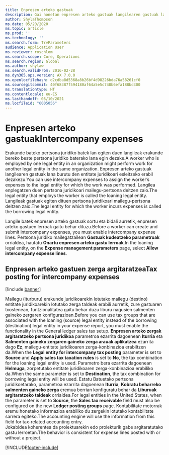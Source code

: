 ```yaml
---
title: Enpresen arteko gastuak
description: Gai honetan enpresen arteko gastuak langilearen gastuak lana burutu den entitate juridikoari esleitzeko moduari buruzko informazioa ematen da.
author: ShylaThompson
ms.date: 05/20/2020
ms.topic: article
ms.prod: ''
ms.technology: ''
ms.search.form: TrvParameters
audience: Application User
ms.reviewer: roschlom
ms.search.scope: Core, Operations
ms.search.region: Global
ms.author: shylaw
ms.search.validFrom: 2016-02-28
ms.dyn365.ops.version: AX 7.0.0
ms.openlocfilehash: d2cdba8d5368a8b26bf4d98226bda76a58261cf0
ms.sourcegitcommit: 40f68387f594180af64a5e5c748b6efa188bd300
ms.translationtype: HT
ms.contentlocale: eu-ES
ms.lasthandoff: 05/10/2021
ms.locfileid: "6005056"
---
```

# <a name="intercompany-expenses"></a><span data-ttu-id="80b97-103">Enpresen arteko gastuak</span><span class="sxs-lookup"><span data-stu-id="80b97-103">Intercompany expenses</span></span>

<span data-ttu-id="80b97-104">Erakunde bateko pertsona juridiko batek lan egiten duen langileak erakunde bereko beste pertsona juridiko baterako lana egin dezake.</span><span class="sxs-lookup"><span data-stu-id="80b97-104">A worker who is employed by one legal entity in an organization might perform work for another legal entity in the same organization.</span></span> <span data-ttu-id="80b97-105">Enpresen arteko gastuak langilearen gastuak lana burutu den entitate juridikoari esleitzeko erabil dezakezu.</span><span class="sxs-lookup"><span data-stu-id="80b97-105">You can use intercompany expenses to assign the worker’s expenses to the legal entity for which the  work was performed.</span></span> <span data-ttu-id="80b97-106">Langilea enplegatzen duen pertsona juridikoari mailegu-pertsona deitzen zaio.</span><span class="sxs-lookup"><span data-stu-id="80b97-106">The legal entity that employs the worker is called the loaning legal entity.</span></span> <span data-ttu-id="80b97-107">Langileak gastuak egiten dituen pertsona juridikoari mailegu-pertsona deitzen zaio.</span><span class="sxs-lookup"><span data-stu-id="80b97-107">The legal entity for which the worker incurs expenses is called the borrowing legal entity.</span></span> 

<span data-ttu-id="80b97-108">Langile batek enpresen arteko gastuak sortu eta bidali aurretik, enpresen arteko gastuen lerroak gaitu behar dituzu.</span><span class="sxs-lookup"><span data-stu-id="80b97-108">Before a worker can create and submit intercompany expenses, you must enable intercompany expense lines.</span></span> <span data-ttu-id="80b97-109">Pertsona juridiko mailegatzailean **Gastuak kudeatzeko parametroak** orrialdea, hautatu **Onartu enpresen arteko gastu lerroak**.</span><span class="sxs-lookup"><span data-stu-id="80b97-109">In the loaning legal entity, on the **Expense management parameters** page, select **Allow intercompany expense lines**.</span></span> 

## <a name="tax-posting-for-intercompany-expenses"></a><span data-ttu-id="80b97-110">Enpresen arteko gastuen zerga argitaratzea</span><span class="sxs-lookup"><span data-stu-id="80b97-110">Tax posting for intercompany expenses</span></span>

[!include [banner](../includes/banner.md)]

<span data-ttu-id="80b97-111">Mailegu (iturburu) erakunde juridikoarekin lotutako mailegu (destino) entitate juridikoarekin lotutako zerga taldeak erabili aurretik, zure gastuaren txostenean, funtzionalitatea gaitu behar duzu liburu nagusien salmenten gaineko zergaren konfigurazioan.</span><span class="sxs-lookup"><span data-stu-id="80b97-111">Before you can use tax groups that are associated with the loaning (source) legal entity instead of the borrowing (destination) legal entity in your expense report, you must enable the functionality in the General ledger sales tax setup.</span></span> <span data-ttu-id="80b97-112">**Enpresen arteko zergak argitaratzeko pertsona juridikoa** parametroa ezarrita dagoenean **Iturria** eta **Salmenten gaineko zergaren gaineko zerga arauak aplikatzea** ezarrita dago **Ez**, mailegu-entitate juridikoaren zerga-konbinazioa erabiltzen da.</span><span class="sxs-lookup"><span data-stu-id="80b97-112">When the **Legal entity for intercompany tax posting** parameter is set to **Source** and **Apply sales tax taxation rules** is set to **No**, the tax combination for the loaning legal entity is used.</span></span> <span data-ttu-id="80b97-113">Parametro bera ezarrita dagoenean **Helmuga**, zorpetutako entitate juridikoaren zerga-konbinazioa erabiliko da.</span><span class="sxs-lookup"><span data-stu-id="80b97-113">When the same parameter is set to **Destination**, the tax combination for borrowing legal entity will be used.</span></span> <span data-ttu-id="80b97-114">Estatu Batuetako pertsona juridikoetarako, parametroa ezarrita dagoenean **Iturria**, **Kobratu beharreko salmenten gaineko zerga** eremua berrian konfiguratu behar da **Liburuak argitaratzeko taldeak** orrialdea.</span><span class="sxs-lookup"><span data-stu-id="80b97-114">For legal entities in the United States, when the parameter is set to **Source**, the **Sales tax receivable** field must also be configured on the new **Ledger posting groups** page.</span></span> <span data-ttu-id="80b97-115">Kontabilitate motorrak eremu honetako informazioa erabiliko du zergekin lotutako kontabilitate sarrera egiteko.</span><span class="sxs-lookup"><span data-stu-id="80b97-115">The accounting engine will use the information from this field for tax-related accounting entry.</span></span>   
<span data-ttu-id="80b97-116">Jokabidea koherentea da proiektuarekin edo proiekturik gabe argitaratutako gastu lerroetan.</span><span class="sxs-lookup"><span data-stu-id="80b97-116">The behavior is consistent for expense lines posted with or without a project.</span></span>  


[!INCLUDE[footer-include](../includes/footer-banner.md)]